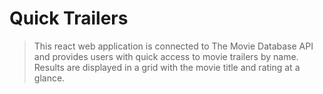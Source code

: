 # Quick Trailers

> This react web application is connected to The Movie Database API and provides users with quick access to movie trailers by name. Results are displayed in a grid with the movie title and rating at a glance.
